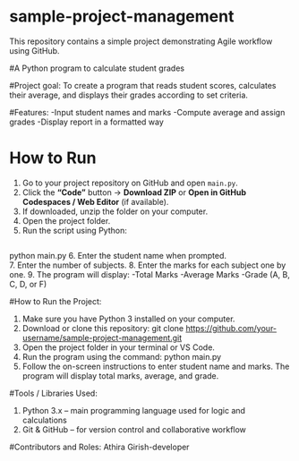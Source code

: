 # sample-project-management
This repository contains a simple project demonstrating Agile workflow using GitHub.

#A Python program to calculate student grades

#Project goal: To create a program that reads student scores, calculates their average, and displays their grades according to set criteria.

#Features:
-Input student names and marks
-Compute average and assign grades
-Display report in a formatted way

# How to Run
1. Go to your project repository on GitHub and open `main.py`.  
2. Click the **“Code”** button → **Download ZIP** or **Open in GitHub Codespaces / Web Editor** (if available).  
3. If downloaded, unzip the folder on your computer.  
4. Open the project folder.  
5. Run the script using Python:
   ```bash
  python main.py
6. Enter the student name when prompted.   
7. Enter the number of subjects.
8. Enter the marks for each subject one by one.
9. The program will display:
 -Total Marks
 -Average Marks
 -Grade (A, B, C, D, or F)

 #How to Run the Project:
1. Make sure you have Python 3 installed on your computer.
2. Download or clone this repository:
    git clone https://github.com/your-username/sample-project-management.git
3. Open the project folder in your terminal or VS Code.
4. Run the program using the command:
    python main.py
5. Follow the on-screen instructions to enter student name and marks.
The program will display total marks, average, and grade.

#Tools / Libraries Used:
1. Python 3.x – main programming language used for logic and calculations
2. Git & GitHub – for version control and collaborative workflow

#Contributors and Roles:
Athira Girish-developer 
